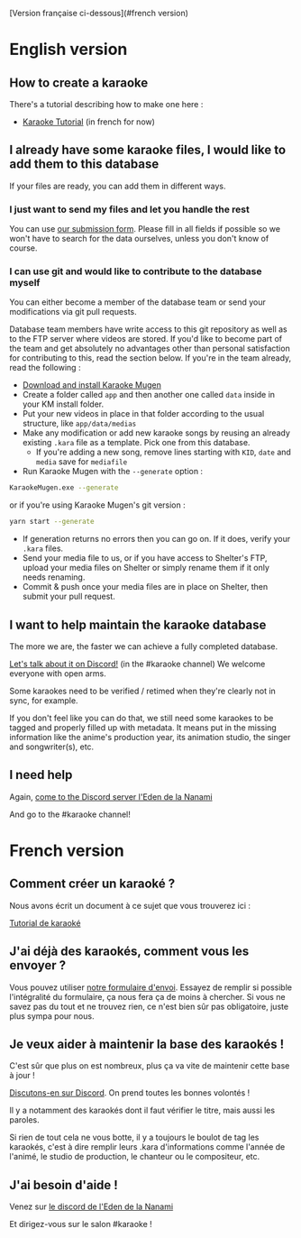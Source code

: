 [Version française ci-dessous](#french version)

# English version

## How to create a karaoke

There's a tutorial describing how to make one here :

* [Karaoke Tutorial](docs/french/README.md) (in french for now)

## I already have some karaoke files, I would like to add them to this database

If your files are ready, you can add them in different ways.

### I just want to send my files and let you handle the rest

You can use [our submission form](https://kara.moe/import). Please fill in all fields if possible so we won't have to search for the data ourselves, unless you don't know of course.

### I can use git and would like to contribute to the database myself

You can either become a member of the database team or send your modifications via git pull requests.

Database team members have write access to this git repository as well as to the FTP server where videos are stored. If you'd like to become part of the team and get absolutely no advantages other than personal satisfaction for contributing to this, read the section below. If you're in the team already, read the following :

* [Download and install Karaoke Mugen](http://mugen.karaokes.moe)
* Create a folder called `app` and then another one called `data` inside in your KM install folder.
* Put your new videos in place in that folder according to the usual structure, like `app/data/medias`
* Make any modification or add new karaoke songs by reusing an already existing `.kara` file as a template. Pick one from this database.
  * If you're adding a new song, remove lines starting with `KID`, `date` and `media` save for `mediafile`
* Run Karaoke Mugen with the `--generate` option :

```sh
KaraokeMugen.exe --generate
```

or if you're using Karaoke Mugen's git version :

```sh
yarn start --generate
```

* If generation returns no errors then you can go on. If it does, verify your `.kara` files.
* Send your media file to us, or if you have access to Shelter's FTP, upload your media files on Shelter or simply rename them if it only needs renaming.
* Commit & push once your media files are in place on Shelter, then submit your pull request.

## I want to help maintain the karaoke database

The more we are, the faster we can achieve a fully completed database.

[Let's talk about it on Discord!](https://discord.gg/XFXCqzU) (in the #karaoke channel) We welcome everyone with open arms.

Some karaokes need to be verified / retimed when they're clearly not in sync, for example.

If you don't feel like you can do that, we still need some karaokes to be tagged and properly filled up with metadata. It means put in the missing information like the anime's production year, its animation studio, the singer and songwriter(s), etc.

## I need help

Again, [come to the Discord server l'Eden de la Nanami](https://discord.gg/XFXCqzU)

And go to the #karaoke channel!

# French version

## Comment créer un karaoké ?

Nous avons écrit un document à ce sujet que vous trouverez ici :

[Tutorial de karaoké](http://mugen.karaokes.moe/docs/fr/contrib-guide/create/)

## J'ai déjà des karaokés, comment vous les envoyer ?

Vous pouvez utiliser [notre formulaire d'envoi](https://kara.moe/import).
Essayez de remplir si possible l'intégralité du formulaire, ça nous fera ça de moins à chercher. Si vous ne savez pas du tout et ne trouvez rien, ce n'est bien sûr pas obligatoire, juste plus sympa pour nous.

## Je veux aider à maintenir la base des karaokés !

C'est sûr que plus on est nombreux, plus ça va vite de maintenir cette base à jour !

[Discutons-en sur Discord](https://discord.gg/XFXCqzU). On prend toutes les bonnes volontés !

Il y a notamment des karaokés dont il faut vérifier le titre, mais aussi les paroles.

Si rien de tout cela ne vous botte, il y a toujours le boulot de tag les karaokés, c'est à dire remplir leurs .kara d'informations comme l'année de l'animé, le studio de production, le chanteur ou le compositeur, etc.

## J'ai besoin d'aide !

Venez sur [le discord de l'Eden de la Nanami](https://discord.gg/XFXCqzU)

Et dirigez-vous sur le salon #karaoke !
